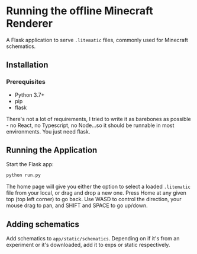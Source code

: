 # Running the offline Minecraft Renderer

A Flask application to serve `.litematic` files, commonly used for Minecraft schematics.

## Installation

### Prerequisites

- Python 3.7+
- pip
- flask

There's not a lot of requirements, I tried to write it as barebones as possible - no React, no Typescript, no Node...so it should be runnable in most environments. You just need flask.

## Running the Application

Start the Flask app:

```bash
python run.py
```

The home page will give you either the option to select a loaded `.litematic` file from your local, or drag and drop a new one. Press Home at any given top (top left corner) to go back. Use WASD to control the direction, your mouse drag to pan, and SHIFT and SPACE to go up/down.

## Adding schematics

Add schematics to `app/static/schematics`. Depending on if it's from an experiment or it's downloaded, add it to exps or static respectively.
